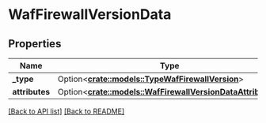 # WafFirewallVersionData

## Properties

Name | Type | Description | Notes
------------ | ------------- | ------------- | -------------
**_type** | Option<[**crate::models::TypeWafFirewallVersion**](TypeWafFirewallVersion.md)> |  | 
**attributes** | Option<[**crate::models::WafFirewallVersionDataAttributes**](WafFirewallVersionDataAttributes.md)> |  | 

[[Back to API list]](../README.md#documentation-for-api-endpoints) [[Back to README]](../README.md)


